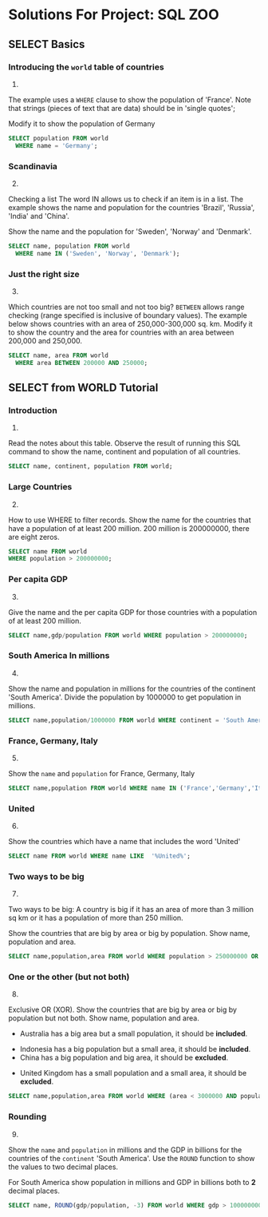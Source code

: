 # Solutions For Project: SQL ZOO
## SELECT Basics
### Introducing the `world` table of countries
1. 
The example uses a `WHERE` clause to show the population of 'France'. Note that strings (pieces of text that are data) should be in 'single quotes';

Modify it to show the population of Germany
```sql
SELECT population FROM world
  WHERE name = 'Germany';
```
### Scandinavia
2.
Checking a list The word IN allows us to check if an item is in a list. The example shows the name and population for the countries 'Brazil', 'Russia', 'India' and 'China'.

Show the name and the population for 'Sweden', 'Norway' and 'Denmark'.
```sql
SELECT name, population FROM world
  WHERE name IN ('Sweden', 'Norway', 'Denmark');
```
### Just the right size
3.
Which countries are not too small and not too big? `BETWEEN` allows range checking (range specified is inclusive of boundary values). The example below shows countries with an area of 250,000-300,000 sq. km. Modify it to show the country and the area for countries with an area between 200,000 and 250,000.

```sql
SELECT name, area FROM world
  WHERE area BETWEEN 200000 AND 250000;
```
## SELECT from WORLD Tutorial
### Introduction
1.
Read the notes about this table. Observe the result of running this SQL command to show the name, continent and population of all countries.

```sql
SELECT name, continent, population FROM world;
```
### Large Countries
2.
How to use WHERE to filter records. Show the name for the countries that have a population of at least 200 million. 200 million is 200000000, there are eight zeros.

```sql
SELECT name FROM world
WHERE population > 200000000;
```
### Per capita GDP
3.
Give the name and the per capita GDP for those countries with a population of at least 200 million.

```sql
SELECT name,gdp/population FROM world WHERE population > 200000000;
```
### South America In millions
4.
Show the name and population in millions for the countries of the continent 'South America'. Divide the population by 1000000 to get population in millions.

```sql
SELECT name,population/1000000 FROM world WHERE continent = 'South America';
```
### France, Germany, Italy
5.
Show the `name` and `population` for France, Germany, Italy

```sql
SELECT name,population FROM world WHERE name IN ('France','Germany','Italy');
```
### United
6.
Show the countries which have a name that includes the word 'United'

```sql
SELECT name FROM world WHERE name LIKE  '%United%';
```
### Two ways to be big
7.
Two ways to be big: A country is big if it has an area of more than 3 million sq km or it has a population of more than 250 million.

Show the countries that are big by area or big by population. Show name, population and area.

```sql 
SELECT name,population,area FROM world WHERE population > 250000000 OR area > 3000000;
```
### One or the other (but not both)
8.
Exclusive OR (XOR). Show the countries that are big by area or big by population but not both. Show name, population and area.

* Australia has a big area but a small population, it should be **included**.
- Indonesia has a big population but a small area, it should be **included**.
- China has a big population and big area, it should be **excluded**.
+ United Kingdom has a small population and a small area, it should be **excluded**.

```sql
SELECT name,population,area FROM world WHERE (area < 3000000 AND population > 250000000) OR (area > 3000000 and population < 250000000);
```
### Rounding
9.
Show the `name` and `population` in millions and the GDP in billions for the countries of the `continent` 'South America'. Use the `ROUND` function to show the values to two decimal places.

For South America show population in millions and GDP in billions both to **2** decimal places.

```sql
SELECT name, ROUND(gdp/population, -3) FROM world WHERE gdp > 100000000000;
```
